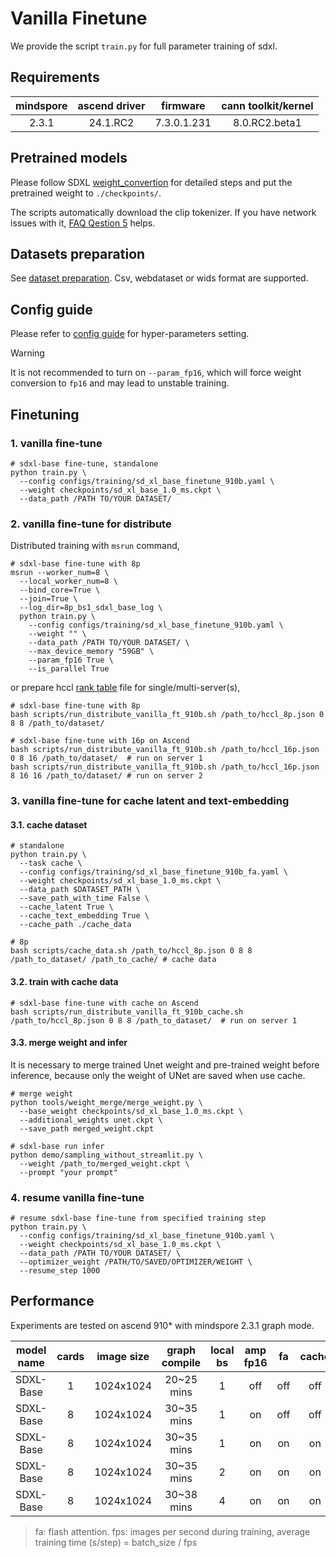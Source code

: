 # Vanilla Finetune

We provide the script `train.py` for full parameter training of sdxl.

## Requirements

| mindspore      | ascend driver | firmware    | cann toolkit/kernel |
|:--------------:| :------------:| :----------:| :------------------:|
|  2.3.1    | 24.1.RC2      | 7.3.0.1.231 | 8.0.RC2.beta1        |

## Pretrained models

Please follow SDXL [weight_convertion](./preparation.md#convert-pretrained-checkpoint) for detailed steps and put the pretrained weight to `./checkpoints/`.

The scripts automatically download the clip tokenizer. If you have network issues with it, [FAQ Qestion 5](./faq_cn.md#5-连接不上huggingface-报错-cant-load-tokenizer-for-openaiclip-vit-large-patch14) helps.

## Datasets preparation
See [dataset preparation](./preparation.md#dataset-preparation-for-fine-tuning-optional). Csv, webdataset or wids format are supported.

## Config guide

Please refer to [config guide](./config_guide.md) for hyper-parameters setting.

> [!WARNING]
> It is not recommended to turn on `--param_fp16`, which will force weight conversion to `fp16` and may lead to unstable training.

## Finetuning

### 1. vanilla fine-tune
```shell
# sdxl-base fine-tune, standalone
python train.py \
  --config configs/training/sd_xl_base_finetune_910b.yaml \
  --weight checkpoints/sd_xl_base_1.0_ms.ckpt \
  --data_path /PATH TO/YOUR DATASET/
```

### 2. vanilla fine-tune for distribute

Distributed training with `msrun` command,
```shell
# sdxl-base fine-tune with 8p
msrun --worker_num=8 \
  --local_worker_num=8 \
  --bind_core=True \
  --join=True \
  --log_dir=8p_bs1_sdxl_base_log \
  python train.py \
    --config configs/training/sd_xl_base_finetune_910b.yaml \
    --weight "" \
    --data_path /PATH TO/YOUR DATASET/ \
    --max_device_memory "59GB" \
    --param_fp16 True \
    --is_parallel True
```
or prepare hccl [rank table](../tools/rank_table_generation/README.md) file for single/multi-server(s),

```shell
# sdxl-base fine-tune with 8p
bash scripts/run_distribute_vanilla_ft_910b.sh /path_to/hccl_8p.json 0 8 8 /path_to/dataset/

# sdxl-base fine-tune with 16p on Ascend
bash scripts/run_distribute_vanilla_ft_910b.sh /path_to/hccl_16p.json 0 8 16 /path_to/dataset/  # run on server 1
bash scripts/run_distribute_vanilla_ft_910b.sh /path_to/hccl_16p.json 8 16 16 /path_to/dataset/ # run on server 2
```

### 3. vanilla fine-tune for cache latent and text-embedding

#### 3.1. cache dataset

```shell
# standalone
python train.py \
  --task cache \
  --config configs/training/sd_xl_base_finetune_910b_fa.yaml \
  --weight checkpoints/sd_xl_base_1.0_ms.ckpt \
  --data_path $DATASET_PATH \
  --save_path_with_time False \
  --cache_latent True \
  --cache_text_embedding True \
  --cache_path ./cache_data

# 8p
bash scripts/cache_data.sh /path_to/hccl_8p.json 0 8 8 /path_to_dataset/ /path_to_cache/ # cache data
```

#### 3.2. train with cache data

```shell
# sdxl-base fine-tune with cache on Ascend
bash scripts/run_distribute_vanilla_ft_910b_cache.sh /path_to/hccl_8p.json 0 8 8 /path_to_dataset/  # run on server 1
```

#### 3.3. merge weight and infer

It is necessary to merge trained Unet weight and pre-trained weight before inference, because only the weight of UNet are saved when use cache.

```shell
# merge weight
python tools/weight_merge/merge_weight.py \
  --base_weight checkpoints/sd_xl_base_1.0_ms.ckpt \
  --additional_weights unet.ckpt \
  --save_path merged_weight.ckpt

# sdxl-base run infer
python demo/sampling_without_streamlit.py \
  --weight /path_to/merged_weight.ckpt \
  --prompt "your prompt"
```

### 4. resume vanilla fine-tune

```shell
# resume sdxl-base fine-tune from specified training step
python train.py \
  --config configs/training/sd_xl_base_finetune_910b.yaml \
  --weight checkpoints/sd_xl_base_1.0_ms.ckpt \
  --data_path /PATH TO/YOUR DATASET/ \
  --optimizer_weight /PATH/TO/SAVED/OPTIMIZER/WEIGHT \
  --resume_step 1000
```


## Performance

Experiments are tested on ascend 910* with mindspore 2.3.1 graph mode.

| model name | cards | image size | graph compile |  local bs  | amp fp16 |  fa  | cache | sink | s/step |  fps  |
| :--------: | :---: | :--------: | :-----------: | :--: | :------: | :--: | :---: | :--: | :-------: | :---: |
| SDXL-Base  | 1  | 1024x1024  |  20~25 mins   | 1  |    off   | off  |  off  | off  |   0.72s   | 1.38  |
| SDXL-Base  | 8  | 1024x1024  |  30~35 mins   | 1  |    on    | off  |  off  | off  |   0.88s   | 9.09  |
| SDXL-Base  | 8  | 1024x1024  |  30~35 mins   | 1  |    on    |  on  |  on   |  on  |   0.53s   | 15.09 |
| SDXL-Base  | 8  | 1024x1024  |  30~35 mins   | 2  |    on    |  on  |  on   |  on  |   0.71s   | 22.54 |
| SDXL-Base  | 8  | 1024x1024  |  30~38 mins   | 4  |    on    |  on  |  on   |  on  |   1.07s   | 29.91 |
> fa: flash attention. fps: images per second during training, average training time (s/step) = batch_size / fps
